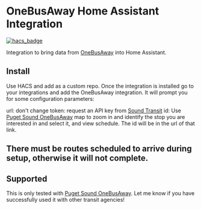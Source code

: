 # OneBusAway Home Assistant Integration

[![hacs_badge](https://img.shields.io/badge/HACS-Default-orange.svg?style=for-the-badge)](https://github.com/custom-components/hacs)

Integration to bring data from [OneBusAway](https://onebusaway.org/)
into Home Assistant.

## Install
Use HACS and add as a custom repo. Once the integration is installed go to your integrations and add the OneBusAway integration. It will prompt you for some configuration parameters:

url: don't change
token: request an API key from [Sound Transit](https://www.soundtransit.org/help-contacts/business-information/open-transit-data-otd)
id: Use [Puget Sound OneBusAway](https://pugetsound.onebusaway.org/) map to zoom in and identify the stop you are interested in and select it, and view schedule. The id will be in the url of that link.

There must be routes scheduled to arrive during setup, otherwise it will not complete.
-

## Supported

This is only tested with [Puget Sound OneBusAway](https://pugetsound.onebusaway.org/). Let me know
if you have successfully used it with other transit agencies!

